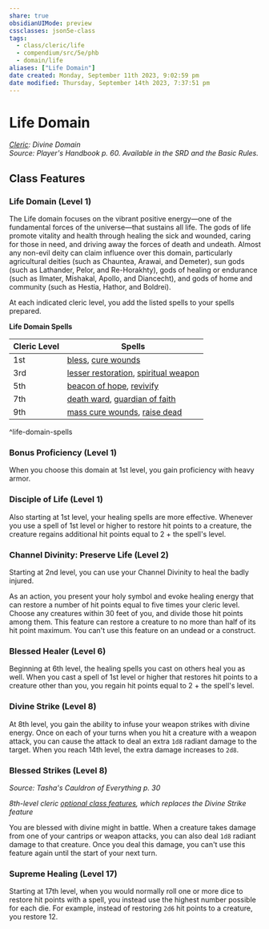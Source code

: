 ```yaml
---
share: true
obsidianUIMode: preview
cssclasses: json5e-class
tags:
  - class/cleric/life
  - compendium/src/5e/phb
  - domain/life
aliases: ["Life Domain"]
date created: Monday, September 11th 2023, 9:02:59 pm
date modified: Thursday, September 14th 2023, 7:37:51 pm
---
```

# Life Domain

*[Cleric](./cleric.md#): Divine Domain*  
*Source: Player's Handbook p. 60. Available in the SRD and the Basic Rules.*  

## Class Features

### Life Domain (Level 1)

The Life domain focuses on the vibrant positive energy—one of the fundamental forces of the universe—that sustains all life. The gods of life promote vitality and health through healing the sick and wounded, caring for those in need, and driving away the forces of death and undeath. Almost any non-evil deity can claim influence over this domain, particularly agricultural deities (such as Chauntea, Arawai, and Demeter), sun gods (such as Lathander, Pelor, and Re-Horakhty), gods of healing or endurance (such as Ilmater, Mishakal, Apollo, and Diancecht), and gods of home and community (such as Hestia, Hathor, and Boldrei).

At each indicated cleric level, you add the listed spells to your spells prepared.

**Life Domain Spells**

| Cleric Level | Spells |
|--------------|--------|
| 1st | [bless](../spells/bless.md#), [cure wounds](../spells/cure-wounds.md#) |
| 3rd | [lesser restoration](../spells/lesser-restoration.md#), [spiritual weapon](../spells/spiritual-weapon.md#) |
| 5th | [beacon of hope](../spells/beacon-of-hope.md#), [revivify](../spells/revivify.md#) |
| 7th | [death ward](../spells/death-ward.md#), [guardian of faith](../spells/guardian-of-faith.md#) |
| 9th | [mass cure wounds](../spells/mass-cure-wounds.md#), [raise dead](../spells/raise-dead.md#) |

^life-domain-spells

### Bonus Proficiency (Level 1)

When you choose this domain at 1st level, you gain proficiency with heavy armor.

### Disciple of Life (Level 1)

Also starting at 1st level, your healing spells are more effective. Whenever you use a spell of 1st level or higher to restore hit points to a creature, the creature regains additional hit points equal to 2 + the spell's level.

### Channel Divinity: Preserve Life (Level 2)

Starting at 2nd level, you can use your Channel Divinity to heal the badly injured.

As an action, you present your holy symbol and evoke healing energy that can restore a number of hit points equal to five times your cleric level. Choose any creatures within 30 feet of you, and divide those hit points among them. This feature can restore a creature to no more than half of its hit point maximum. You can't use this feature on an undead or a construct.

### Blessed Healer (Level 6)

Beginning at 6th level, the healing spells you cast on others heal you as well. When you cast a spell of 1st level or higher that restores hit points to a creature other than you, you regain hit points equal to 2 + the spell's level.

### Divine Strike (Level 8)

At 8th level, you gain the ability to infuse your weapon strikes with divine energy. Once on each of your turns when you hit a creature with a weapon attack, you can cause the attack to deal an extra `1d8` radiant damage to the target. When you reach 14th level, the extra damage increases to `2d8`.

### Blessed Strikes (Level 8)

*Source: Tasha's Cauldron of Everything p. 30*

*8th-level cleric [optional class features](../../5e-rules/variant-rules/optional-class-features-tce.md#), which replaces the Divine Strike feature*

You are blessed with divine might in battle. When a creature takes damage from one of your cantrips or weapon attacks, you can also deal `1d8` radiant damage to that creature. Once you deal this damage, you can't use this feature again until the start of your next turn.

### Supreme Healing (Level 17)

Starting at 17th level, when you would normally roll one or more dice to restore hit points with a spell, you instead use the highest number possible for each die. For example, instead of restoring `2d6` hit points to a creature, you restore 12.